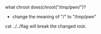 what chroot does(chroot("/tmp/pwn/")?
- change the meaning of "/" to "/tmp/pwn"

cat ../../flag will break the changed root.
